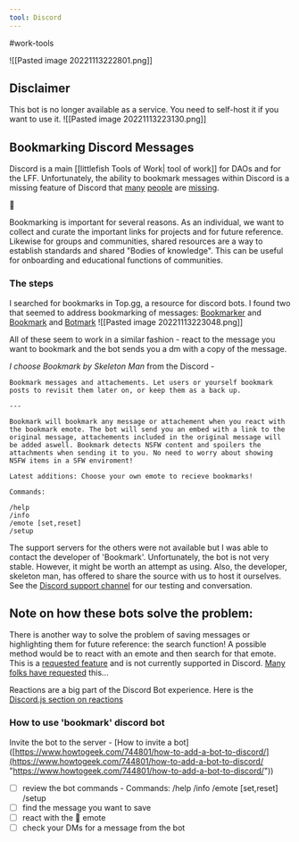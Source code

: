 ```yaml
---
tool: Discord
---
```

#work-tools 

![[Pasted image 20221113222801.png]]
## Disclaimer
This bot is no longer available as a service. You need to self-host it if you want to use it.
![[Pasted image 20221113223130.png]]

## Bookmarking Discord Messages

Discord is a main [[littlefish Tools of Work| tool of work]] for DAOs and for the LFF.  Unfortunately, the ability to bookmark messages within Discord is a missing feature of Discord that [many](https://support.discord.com/hc/en-us/community/posts/360057714051-Message-bookmark) [people](https://support.discord.com/hc/en-us/community/posts/360048465172-Channel-Bookmarks) are [missing](https://support.discord.com/hc/en-us/community/posts/360033360152-Saving-the-Urls-shared-in-channels-like-bookmarks). 

👀

Bookmarking is important for several reasons.  As an individual, we want to collect and curate the important links for projects and for future reference.  Likewise for groups and communities, shared resources are a way to establish standards and shared "Bodies of knowledge".  This can be useful for onboarding and educational functions of communities.

### The steps

I searched for bookmarks in Top.gg, a resource for discord bots.  I found two that seemed to address bookmarking of messages:  [Bookmarker](https://top.gg/bot/453939662168260612) and [Bookmark](https://top.gg/bot/910207197382864946) and [Botmark](https://top.gg/bot/911410913138081863)
![[Pasted image 20221113223048.png]]

All of these seem to work in a similar fashion - react to the message you want to bookmark and the bot sends you a dm with a copy of the message.  

*I choose Bookmark by Skeleton Man*
from the Discord -
```
Bookmark messages and attachements. Let users or yourself bookmark posts to revisit them later on, or keep them as a back up.

---

Bookmark will bookmark any message or attachement when you react with the bookmark emote. The bot will send you an embed with a link to the original message, attachements included in the original message will be added aswell. Bookmark detects NSFW content and spoilers the attachments when sending it to you. No need to worry about showing NSFW items in a SFW enviroment!

Latest additions: Choose your own emote to recieve bookmarks!

Commands:

/help 
/info 
/emote [set,reset] 
/setup
```

The support servers for the others were not available but I was able to contact the developer of 'Bookmark'.  Unfortunately, the bot is not very stable.  However, it might be worth an attempt as using.  Also, the developer, skeleton man, has offered to share the source with us to host it ourselves.  See the [Discord support channel](https://discord.gg/mH2wTKg8) for our testing and conversation.  

## Note on how these bots solve the problem:  
There is another way to solve the problem of saving messages or highlighting them for future reference: the search function!  A possible method would be to react with an emote and then search for that emote.  This is a [requested feature](https://support.discord.com/hc/en-us/community/posts/360041795132-has-reaction) and is not currently supported in Discord.  [Many folks have requested](https://duckduckgo.com/?q=discord+search+by+reaction&t=newext&atb=v333-1&ia=web) this...

Reactions are a big part of the Discord Bot experience.  Here is the [Discord.js section on reactions](https://discordjs.guide/popular-topics/reactions.html#reacting-to-messages)

### How to use 'bookmark' discord bot
Invite the bot to the server - [How to invite a bot]([https://www.howtogeek.com/744801/how-to-add-a-bot-to-discord/](https://www.howtogeek.com/744801/how-to-add-a-bot-to-discord/ "https://www.howtogeek.com/744801/how-to-add-a-bot-to-discord/"))
- [ ] review the bot commands - Commands: /help /info /emote [set,reset]  /setup
- [ ] find the message you want to save
- [ ] react with the :bookmark: emote
- [ ] check your DMs for a message from the bot
